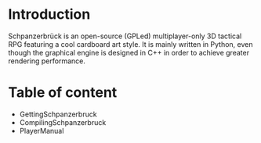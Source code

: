 # Introduction #

Schpanzerbrück is an open-source (GPLed) multiplayer-only 3D tactical RPG featuring a cool cardboard art style.
It is mainly written in Python, even though the graphical engine is designed in C++ in order to achieve greater rendering performance.

# Table of content #

  * GettingSchpanzerbruck
  * CompilingSchpanzerbruck
  * PlayerManual